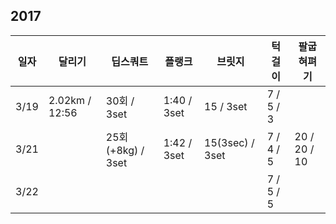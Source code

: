 ## 2017

| 일자 | 달리기 | 딥스쿼트 | 플랭크 | 브릿지 | 턱걸이 | 팔굽혀펴기 |
|---|---|---|---|---|---|---|
| 3/19 | 2.02km / 12:56 | 30회 / 3set | 1:40 / 3set | 15 / 3set | 7 / 5 / 3 | |
| 3/21 | | 25회(+8kg) / 3set | 1:42 / 3set | 15(3sec) / 3set | 7 / 4 / 5 | 20 / 20 / 10 |
| 3/22 | | | | | 7 / 5 / 5 |  |
